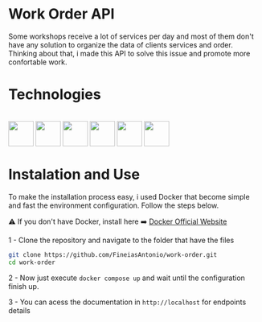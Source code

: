# Work Order API

Some workshops receive a lot of services per day and most of them don't have any solution to organize the data of clients services and order. Thinking about that, i made this API to solve this issue and promote more confortable work.

# Technologies

<div style="display: inline-block;"><br>
  <img align="center" width=50 height=50 src="https://cdn.jsdelivr.net/gh/devicons/devicon@latest/icons/java/java-original.svg" />
  <img align="center" width=50 height=50 src="https://cdn.jsdelivr.net/gh/devicons/devicon@latest/icons/spring/spring-original.svg" />
  <img align="center" width=50 height=50 src="https://cdn.jsdelivr.net/gh/devicons/devicon@latest/icons/typescript/typescript-original.svg" />
  <img align="center" width=50 height=50 src="https://cdn.jsdelivr.net/gh/devicons/devicon@latest/icons/angular/angular-original.svg" />
  <img align="center" width=50 height=50 src="https://cdn.jsdelivr.net/gh/devicons/devicon@latest/icons/postgresql/postgresql-original.svg" />  
  <img align="center" width=50 height=50 src="https://cdn.jsdelivr.net/gh/devicons/devicon@latest/icons/nginx/nginx-original.svg" />
</div>
 
# Instalation and Use

To make the installation process easy, i used Docker that become simple and fast the environment configuration. Follow the steps below.

⚠️ If you don't have Docker, install here ➡️ [Docker Official Website](https://www.docker.com/products/docker-desktop/)

1 - Clone the repository and navigate to the folder that have the files
```bash
git clone https://github.com/FineiasAntonio/work-order.git
cd work-order
```

2 - Now just execute ```docker compose up``` and wait until the configuration finish up.

3 - You can acess the documentation in ```http://localhost``` for endpoints details
